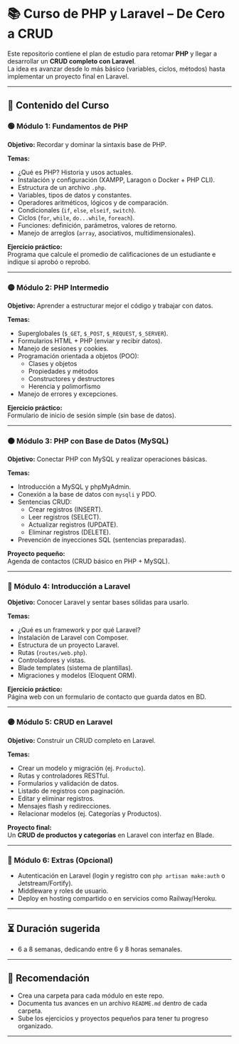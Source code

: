 # 📚 Curso de PHP y Laravel – De Cero a CRUD

Este repositorio contiene el plan de estudio para retomar **PHP** y llegar a desarrollar un **CRUD completo con Laravel**.  
La idea es avanzar desde lo más básico (variables, ciclos, métodos) hasta implementar un proyecto final en Laravel.  

---

## 📌 Contenido del Curso

### 🟢 Módulo 1: Fundamentos de PHP
**Objetivo:** Recordar y dominar la sintaxis base de PHP.  

**Temas:**
- ¿Qué es PHP? Historia y usos actuales.  
- Instalación y configuración (XAMPP, Laragon o Docker + PHP CLI).  
- Estructura de un archivo `.php`.  
- Variables, tipos de datos y constantes.  
- Operadores aritméticos, lógicos y de comparación.  
- Condicionales (`if`, `else`, `elseif`, `switch`).  
- Ciclos (`for`, `while`, `do...while`, `foreach`).  
- Funciones: definición, parámetros, valores de retorno.  
- Manejo de arreglos (`array`, asociativos, multidimensionales).  

**Ejercicio práctico:**  
Programa que calcule el promedio de calificaciones de un estudiante e indique si aprobó o reprobó.  

---

### 🟡 Módulo 2: PHP Intermedio
**Objetivo:** Aprender a estructurar mejor el código y trabajar con datos.  

**Temas:**
- Superglobales (`$_GET`, `$_POST`, `$_REQUEST`, `$_SERVER`).  
- Formularios HTML + PHP (enviar y recibir datos).  
- Manejo de sesiones y cookies.  
- Programación orientada a objetos (POO):  
  - Clases y objetos  
  - Propiedades y métodos  
  - Constructores y destructores  
  - Herencia y polimorfismo  
- Manejo de errores y excepciones.  

**Ejercicio práctico:**  
Formulario de inicio de sesión simple (sin base de datos).  

---

### 🟠 Módulo 3: PHP con Base de Datos (MySQL)
**Objetivo:** Conectar PHP con MySQL y realizar operaciones básicas.  

**Temas:**
- Introducción a MySQL y phpMyAdmin.  
- Conexión a la base de datos con `mysqli` y PDO.  
- Sentencias CRUD:  
  - Crear registros (INSERT).  
  - Leer registros (SELECT).  
  - Actualizar registros (UPDATE).  
  - Eliminar registros (DELETE).  
- Prevención de inyecciones SQL (sentencias preparadas).  

**Proyecto pequeño:**  
Agenda de contactos (CRUD básico en PHP + MySQL).  

---

### 🔵 Módulo 4: Introducción a Laravel
**Objetivo:** Conocer Laravel y sentar bases sólidas para usarlo.  

**Temas:**
- ¿Qué es un framework y por qué Laravel?  
- Instalación de Laravel con Composer.  
- Estructura de un proyecto Laravel.  
- Rutas (`routes/web.php`).  
- Controladores y vistas.  
- Blade templates (sistema de plantillas).  
- Migraciones y modelos (Eloquent ORM).  

**Ejercicio práctico:**  
Página web con un formulario de contacto que guarda datos en BD.  

---

### 🟣 Módulo 5: CRUD en Laravel
**Objetivo:** Construir un CRUD completo en Laravel.  

**Temas:**
- Crear un modelo y migración (ej. `Producto`).  
- Rutas y controladores RESTful.  
- Formularios y validación de datos.  
- Listado de registros con paginación.  
- Editar y eliminar registros.  
- Mensajes flash y redirecciones.  
- Relacionar modelos (ej. Categorías y Productos).  

**Proyecto final:**  
Un **CRUD de productos y categorías** en Laravel con interfaz en Blade.  

---

### 🔴 Módulo 6: Extras (Opcional)
- Autenticación en Laravel (login y registro con `php artisan make:auth` o Jetstream/Fortify).  
- Middleware y roles de usuario.  
- Deploy en hosting compartido o en servicios como Railway/Heroku.  

---

## ⏳ Duración sugerida
- 6 a 8 semanas, dedicando entre 6 y 8 horas semanales.  

---

## 🚀 Recomendación
- Crea una carpeta para cada módulo en este repo.  
- Documenta tus avances en un archivo `README.md` dentro de cada carpeta.  
- Sube los ejercicios y proyectos pequeños para tener tu progreso organizado.  
---

